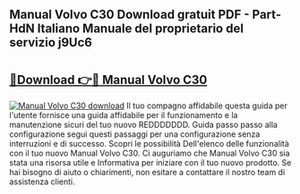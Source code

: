 ## Manual Volvo C30 Download gratuit PDF - Part-HdN Italiano Manuale del proprietario del servizio j9Uc6

# <h2><a href="http://dfai5il.blite.top/?on=Manual+Volvo+C30">🔗Download 👉🔴 Manual Volvo C30</a></h2>

[![Manual Volvo C30 download](https://i.imgur.com/lujVjoI.png)](http://dfai5il.blite.top/?on=Manual+Volvo+C30)
Il tuo compagno affidabile questa guida per l'utente fornisce una guida affidabile per il funzionamento e la manutenzione sicuri del tuo nuovo REDDDDDDD. Guida passo passo alla configurazione segui questi passaggi per una configurazione senza interruzioni e di successo. Scopri le possibilità Dell'elenco delle funzionalità con il tuo nuovo Manual Volvo C30. Ci auguriamo che Manual Volvo C30 sia stata una risorsa utile e Informativa per iniziare con il tuo nuovo prodotto. Se hai bisogno di aiuto o chiarimenti, non esitare a contattare il nostro team di assistenza clienti.
